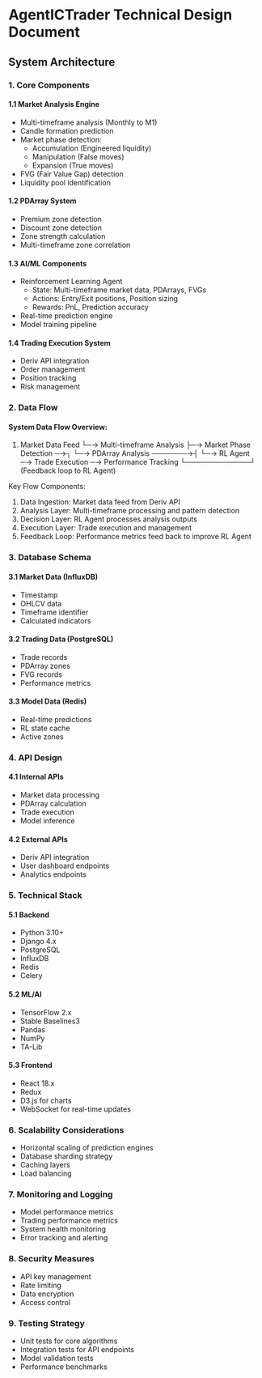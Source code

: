 # AgentICTrader Technical Design Document

## System Architecture

### 1. Core Components

#### 1.1 Market Analysis Engine
- Multi-timeframe analysis (Monthly to M1)
- Candle formation prediction
- Market phase detection:
  - Accumulation (Engineered liquidity)
  - Manipulation (False moves)
  - Expansion (True moves)
- FVG (Fair Value Gap) detection
- Liquidity pool identification

#### 1.2 PDArray System
- Premium zone detection
- Discount zone detection
- Zone strength calculation
- Multi-timeframe zone correlation

#### 1.3 AI/ML Components
- Reinforcement Learning Agent
  - State: Multi-timeframe market data, PDArrays, FVGs
  - Actions: Entry/Exit positions, Position sizing
  - Rewards: PnL, Prediction accuracy
- Real-time prediction engine
- Model training pipeline

#### 1.4 Trading Execution System
- Deriv API integration
- Order management
- Position tracking
- Risk management

### 2. Data Flow

#### System Data Flow Overview:

1. Market Data Feed
   └─→ Multi-timeframe Analysis
        ├─→ Market Phase Detection ─→┐
        └─→ PDArray Analysis ───────→┤
                                    └─→ RL Agent ─→ Trade Execution ─→ Performance Tracking
                                                                            └─────────────┘
                                                                            (Feedback loop to RL Agent)

Key Flow Components:
1. Data Ingestion: Market data feed from Deriv API
2. Analysis Layer: Multi-timeframe processing and pattern detection
3. Decision Layer: RL Agent processes analysis outputs
4. Execution Layer: Trade execution and management
5. Feedback Loop: Performance metrics feed back to improve RL Agent

### 3. Database Schema

#### 3.1 Market Data (InfluxDB)
- Timestamp
- OHLCV data
- Timeframe identifier
- Calculated indicators

#### 3.2 Trading Data (PostgreSQL)
- Trade records
- PDArray zones
- FVG records
- Performance metrics

#### 3.3 Model Data (Redis)
- Real-time predictions
- RL state cache
- Active zones

### 4. API Design

#### 4.1 Internal APIs
- Market data processing
- PDArray calculation
- Trade execution
- Model inference

#### 4.2 External APIs
- Deriv API integration
- User dashboard endpoints
- Analytics endpoints

### 5. Technical Stack

#### 5.1 Backend
- Python 3.10+
- Django 4.x
- PostgreSQL
- InfluxDB
- Redis
- Celery

#### 5.2 ML/AI
- TensorFlow 2.x
- Stable Baselines3
- Pandas
- NumPy
- TA-Lib

#### 5.3 Frontend
- React 18.x
- Redux
- D3.js for charts
- WebSocket for real-time updates

### 6. Scalability Considerations

- Horizontal scaling of prediction engines
- Database sharding strategy
- Caching layers
- Load balancing

### 7. Monitoring and Logging

- Model performance metrics
- Trading performance metrics
- System health monitoring
- Error tracking and alerting

### 8. Security Measures

- API key management
- Rate limiting
- Data encryption
- Access control

### 9. Testing Strategy

- Unit tests for core algorithms
- Integration tests for API endpoints
- Model validation tests
- Performance benchmarks
